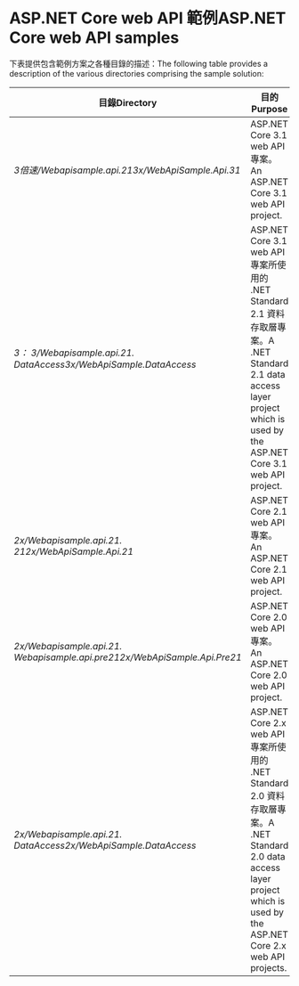 # <a name="aspnet-core-web-api-samples"></a><span data-ttu-id="0ab1b-101">ASP.NET Core web API 範例</span><span class="sxs-lookup"><span data-stu-id="0ab1b-101">ASP.NET Core web API samples</span></span>

<span data-ttu-id="0ab1b-102">下表提供包含範例方案之各種目錄的描述：</span><span class="sxs-lookup"><span data-stu-id="0ab1b-102">The following table provides a description of the various directories comprising the sample solution:</span></span>

| <span data-ttu-id="0ab1b-103">目錄</span><span class="sxs-lookup"><span data-stu-id="0ab1b-103">Directory</span></span>                   | <span data-ttu-id="0ab1b-104">目的</span><span class="sxs-lookup"><span data-stu-id="0ab1b-104">Purpose</span></span> |
|-----------------------------|------------------------------------------------------------|
| <span data-ttu-id="0ab1b-105">*3倍速/Webapisample.api.21*</span><span class="sxs-lookup"><span data-stu-id="0ab1b-105">*3x/WebApiSample.Api.31*</span></span>    | <span data-ttu-id="0ab1b-106">ASP.NET Core 3.1 web API 專案。</span><span class="sxs-lookup"><span data-stu-id="0ab1b-106">An ASP.NET Core 3.1 web API project.</span></span>                       |
| <span data-ttu-id="0ab1b-107">*3： 3/Webapisample.api.21. DataAccess*</span><span class="sxs-lookup"><span data-stu-id="0ab1b-107">*3x/WebApiSample.DataAccess*</span></span>| <span data-ttu-id="0ab1b-108">ASP.NET Core 3.1 web API 專案所使用的 .NET Standard 2.1 資料存取層專案。</span><span class="sxs-lookup"><span data-stu-id="0ab1b-108">A .NET Standard 2.1 data access layer project which is used by the ASP.NET Core 3.1 web API project.</span></span>|
| <span data-ttu-id="0ab1b-109">*2x/Webapisample.api.21. 21*</span><span class="sxs-lookup"><span data-stu-id="0ab1b-109">*2x/WebApiSample.Api.21*</span></span>    | <span data-ttu-id="0ab1b-110">ASP.NET Core 2.1 web API 專案。</span><span class="sxs-lookup"><span data-stu-id="0ab1b-110">An ASP.NET Core 2.1 web API project.</span></span>                         |
| <span data-ttu-id="0ab1b-111">*2x/Webapisample.api.21. Webapisample.api.pre21*</span><span class="sxs-lookup"><span data-stu-id="0ab1b-111">*2x/WebApiSample.Api.Pre21*</span></span> | <span data-ttu-id="0ab1b-112">ASP.NET Core 2.0 web API 專案。</span><span class="sxs-lookup"><span data-stu-id="0ab1b-112">An ASP.NET Core 2.0 web API project.</span></span>                         |
| <span data-ttu-id="0ab1b-113">*2x/Webapisample.api.21. DataAccess*</span><span class="sxs-lookup"><span data-stu-id="0ab1b-113">*2x/WebApiSample.DataAccess*</span></span>| <span data-ttu-id="0ab1b-114">ASP.NET Core 2.x web API 專案所使用的 .NET Standard 2.0 資料存取層專案。</span><span class="sxs-lookup"><span data-stu-id="0ab1b-114">A .NET Standard 2.0 data access layer project which is used by the ASP.NET Core 2.x web API projects.</span></span>|
